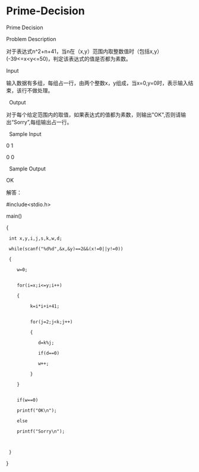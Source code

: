 # Prime-Decision

Prime Decision

Problem Description

对于表达式n^2+n+41，当n在（x,y）范围内取整数值时（包括x,y）(-39<=x<y<=50)，判定该表达式的值是否都为素数。 

Input

输入数据有多组，每组占一行，由两个整数x，y组成，当x=0,y=0时，表示输入结束，该行不做处理。

 
Output

对于每个给定范围内的取值，如果表达式的值都为素数，则输出"OK",否则请输出“Sorry”,每组输出占一行。

 
Sample Input

0 1

0 0

 
Sample Output

OK 


解答：

#include<stdio.h>

main()

{

     int x,y,i,j,s,k,w,d;
     
     while(scanf("%d%d",&x,&y)==2&&(x!=0||y!=0))
     
     {
     
        w=0;
        

        for(i=x;i<=y;i++)
        
        {
        
             k=i*i+i+41;
             

             for(j=2;j<k;j++)
             
             {
             
                d=k%j;
                
                if(d==0)
                
                w++;
                
             }
             
        }
        

        if(w==0)
        
        printf("OK\n");
        
        else
        
        printf("Sorry\n");
        

        
     }
     
}

